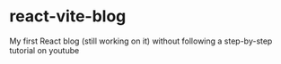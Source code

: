 # react-vite-blog
My first React blog (still working on it) without following a step-by-step tutorial on youtube
